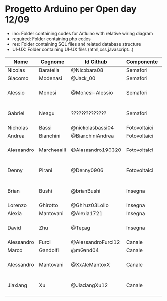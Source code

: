 # Progetto Arduino per Open day 12/09 

* ino: Folder containing codes for Arduino with relative wiring diagram
* required: Folder containing php codes 
* res: Folder containing SQL files and related database structure 
* UI-UX: Folder containing UI-UX files (html,css,javascript...)

| Nome       | Cognome     | Id Github          | Componente  | Sezione                         |
|----------- | ----------- | ------------------ | ----------- | ------------------------------- |
| Nicolas    | Baratella   | @Nicobara08        |Semafori     | Server                          |
| Giacomo    | Modenasi    | @Jack_00           |Semafori     | Hardware                        |
| Alessio    | Monesi      | @Monesi-Alessio    |Semafori     | Software Desing & Documentation |
| Gabriel    | Neagu       | ??????????????     |Semafori     | User Intefrace & User Expirence |
| Nicholas   | Bassi       | @nicholasbassi04   |Fotovoltaici | Hardware                        |
| Andrea     | Bianchini   | @BianchiniAndrea   |Fotovoltaici | Server                          |
| Alessandro | Marcheselli | @Alessandro190320  |Fotovoltaici | User Intefrace & User Expirence |
| Denny      | Pirani      | @Denny0906         |Fotovoltaici | Software Desing & Documentation |
| Brian      | Bushi       | @brianBushi        |Insegna      | User Intefrace & User Expirence |
| Lorenzo    | Ghirotto    | @Ghiruz03Lollo     |Insegna      | Server                          |
| Alexia     | Mantovani   | @Alexia1721        |Insegna      | Hardware                        |
| David      | Zhu         | @Tepag             |Insegna      | Software Desing & Documentation |
| Alessandro | Furci       | @AlessandroFurci12 |Canale       | Server                          |
| Marco      | Gandolfi    | @mGand04           |Canale       | Hardware                        |
| Alessandro | Mantovani   | @XxAleMantoxX      |Canale       | Software Desing & Documentation |
| Jiaxiang   | Xu          | @JiaxiangXu12      |Canale       | User Intefrace & UserExpirence  |


